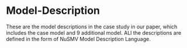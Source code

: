 # Model-Description
These are the model descriptions in the case study in our paper, which includes the case model and 9 additional model.
ALl the descriptions are defined in the form of NuSMV Model Description Language.
